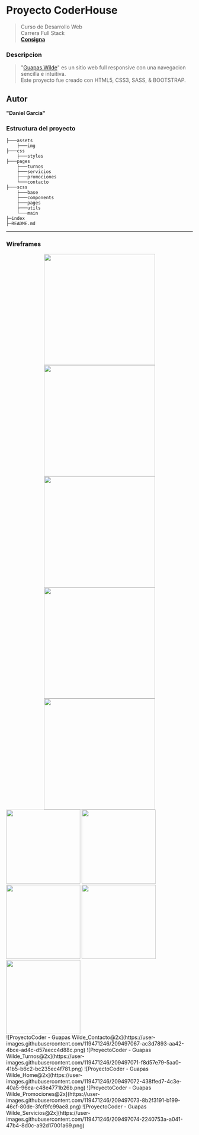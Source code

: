 # Proyecto CoderHouse

> Curso de Desarrollo Web
><br>
> Carrera Full Stack
><br>
>[**Consigna**](https://drive.google.com/file/d/1QyWViVwE6aTSlQJcatr3UhLGEtWHuVPw/view?usp=sharing)

### Descripcion

> "[Guapas Wilde](https://estetica-guapaswilde.netlify.app/)" es un sitio web full responsive con una navegacion sencilla e intuitiva.
> <br>
> Este proyecto fue creado con HTML5, CSS3, SASS, & BOOTSTRAP.
## Autor
**"Daniel Garcia"**



### Estructura del proyecto

```
├───assets
    ├───img
├───css
    ├───styles
├───pages
    ├───turnos
    ├───servicios
    ├───promociones
    └───contacto
├───scss
    ├───base
    ├───components
    ├───pages
    ├───utils
    └───main
├─index
├─README.md
```
---
### Wireframes
<div align="center">
<img height="300" src=https://user-images.githubusercontent.com/119471246/209497072-438ffed7-4c3e-40a5-96ea-c48e4771b26b.png  />
<img height="300" src="https://user-images.githubusercontent.com/119471246/209497071-f8d57e79-5aa0-41b5-b6c2-bc235ec4f781.png"  />
<img height="300" src="https://user-images.githubusercontent.com/119471246/209497074-2240753a-a041-47b4-8d0c-a92d17001a69.png"  />
<img height="300" src="https://user-images.githubusercontent.com/119471246/209497073-8b2f3191-b199-46cf-80de-3fcf9fc99ae8.png"  />
<img height="300" src="https://user-images.githubusercontent.com/119471246/209497067-ac3d7893-aa42-4bce-ad4c-d57aecc4d88c.png"  />
 </div>
 
<div>
<img height="200" src="https://media.giphy.com/media/qgQUggAC3Pfv687qPC/giphy.gif"  />
<img height="200" src="https://media.giphy.com/media/qgQUggAC3Pfv687qPC/giphy.gif"  />
<img height="200" src="https://media.giphy.com/media/qgQUggAC3Pfv687qPC/giphy.gif"  />
<img height="200" src="https://media.giphy.com/media/qgQUggAC3Pfv687qPC/giphy.gif"  />
<img height="200" src="https://media.giphy.com/media/qgQUggAC3Pfv687qPC/giphy.gif"  />
</div>
![ProyectoCoder - Guapas Wilde_Contacto@2x](https://user-images.githubusercontent.com/119471246/209497067-ac3d7893-aa42-4bce-ad4c-d57aecc4d88c.png)
![ProyectoCoder - Guapas Wilde_Turnos@2x](https://user-images.githubusercontent.com/119471246/209497071-f8d57e79-5aa0-41b5-b6c2-bc235ec4f781.png)
![ProyectoCoder - Guapas Wilde_Home@2x](https://user-images.githubusercontent.com/119471246/209497072-438ffed7-4c3e-40a5-96ea-c48e4771b26b.png)
![ProyectoCoder - Guapas Wilde_Promociones@2x](https://user-images.githubusercontent.com/119471246/209497073-8b2f3191-b199-46cf-80de-3fcf9fc99ae8.png)
![ProyectoCoder - Guapas Wilde_Servicios@2x](https://user-images.githubusercontent.com/119471246/209497074-2240753a-a041-47b4-8d0c-a92d17001a69.png)
